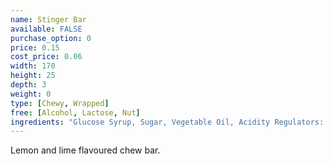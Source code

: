 ```yaml
---
name: Stinger Bar
available: FALSE
purchase_option: 0
price: 0.15
cost_price: 0.06
width: 170
height: 25
depth: 3
weight: 0
type: [Chewy, Wrapped]
free: [Alcohol, Lactose, Nut]
ingredients: "Glucose Syrup, Sugar, Vegetable Oil, Acidity Regulators: Citric Acid, Tartaric Acid, Gelatine, Stearic Acid, Modified Starch, Flavourings, Emulsifier (Glycerol Mono Stearate, Magnesium Stearate), Natural Colours"
---
```

Lemon and lime flavoured chew bar.
